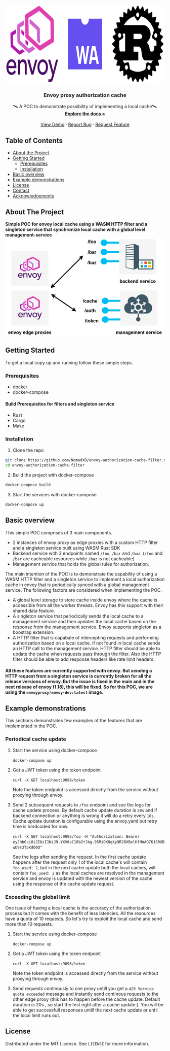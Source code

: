 <!-- PROJECT LOGO -->
<br />
<p align="center">
  <a href="https://github.com/github_username/repo">
    <img src="img/cover.jpg" alt="Logo" width="800" height="250">
  </a>

  <h3 align="center">Envoy proxy authorization cache</h3>

  <p align="center">
   🛰 A POC to demonstrate possibility of implementing a local cache🛰️
    <br />
    <a href="#"><strong>Explore the docs »</strong></a>
    <br />
    <br />
    <a href="#">View Demo</a>
    ·
    <a href="#">Report Bug</a>
    ·
    <a href="#">Request Feature</a>
  </p>
</p>



<!-- TABLE OF CONTENTS -->
## Table of Contents

* [About the Project](#about-the-project)
* [Getting Started](#getting-started)
  * [Prerequisites](#prerequisites)
  * [Installation](#installation)
* [Basic overview](#Basic-overview)
* [Example demonstrations](#Example-demonstrations)
* [License](#license)
* [Contact](#contact)
* [Acknowledgements](#acknowledgements)



<!-- ABOUT THE PROJECT -->
## About The Project
**Simple POC for envoy local cache using a WASM HTTP filter and a singleton service that synchronize local cache with a global level management-service**
[![Product Name Screen Shot][product-screenshot]](https://example.com)

<!-- GETTING STARTED -->
## Getting Started

To get a local copy up and running follow these simple steps.

### Prerequisites

* docker
* docker-compose

####  Build Prerequisites for filters and singleton service
* Rust
* Cargo
* Make

### Installation
 
1. Clone the repo 
```sh
git clone https://github.com/NomadXD/envoy-authorization-cache-filter.git
cd envoy-authorization-cache-filter
```
2. Build the project with docker-compose
```sh
docker-compose build
```
3. Start the services with docker-compose
```sh
docker-compose up
```

## Basic overview

This simple POC comprises of 3 main components.
* 2 instances of envoy proxy as edge proxies with a custom HTTP filter and a singleton service built using WASM Rust SDK
* Backend service with 3 endpoints named `/foo`, `/bar` and `/baz`. (`/foo` and `/bar` are cacheable resources while `/baz` is not cacheable)
* Management service that holds the global rules for authorization.

The main intention of the POC is to demonstrate the capability of using a WASM HTTP filter and a singleton service to implement a local authorization cache in envoy that is periodically synced with a global management service. The following factors are considered when implementing the POC.

* A global level storage to store cache inside envoy where the cache is accessible from all the worker threads. Envoy has this support with their shared data feature. 
* A singleton service that periodically sends the local cache to a management service and then updates the local cache based on the response from the management service. Envoy supports singleton as a boostrap extension.
* A HTTP filter that is capabale of intercepting requests and performing authorization based on a local cache. If not found in local cache sends an HTTP call to the management service. HTTP filter should be able to update the cache when requests pass through the filter. Also the HTTP filter should be able to add response headers like rate limit headers. 

#### All these features are currently supported with envoy. But sending a HTTP request from a singleton service is currently broken for all the release versions of envoy. But the issue is fixed in the main and in the next release of envoy (1.18), this will be fixed. So for this POC, we are using the `envoyproxy/envoy-dev:latest` image.




<!-- ROADMAP -->
## Example demonstrations

This sections demonstrates few examples of the features that are implemented in the POC. 

### Periodical cache update

1. Start the service using docker-compose

    `docker-compose up`

2. Get a JWT token using the token endpoint

    `curl -X GET localhost:9098/token`

    Note the token endpoint is accessed directly from the service without proxying through envoy.

3. Send 2 subsequent requests to `/foo` endpoint and see the logs for cache update process. By default cache update duration is `20s` and if backend connection or anything is wrong it will do a retry every `10s`. Cache update duration is configurable using the envoy.yaml but retry time is hardcoded for now.

    `curl -X GET localhost:9095/foo -H "Authorization: Bearer eyJhbGciOiJIUzI1NiJ9.YXV0aC10b2tlbg.9SMiDKOqXy9R28XBelHlMAAO7K1SRXBwD9s3TpKdO0Q"`

    See the logs after sending the request. In the first cache update happens after the request only 1 of the local cache's will contain `foo_used: 2`, but in the next cache update both the local caches, will contain `foo_used: 2` as the local caches are resolved in the management service and envoy is updated with the newest version of the cache using the response of the cache update request. 

### Exceeding the global limit

One issue of having a local cache is the accuracy of the authorization process but it comes with the benefit of less latencies. All the resources have a quota of 10 requests. So let's try to exploit the local cache and send more than 10 requests.

1. Start the service using docker-compose

    `docker-compose up`

2. Get a JWT token using the token endpoint

    `curl -X GET localhost:9098/token`

    Note the token endpoint is accessed directly from the service without proxying through envoy.

3. Send requests continously to one proxy untill you get a `429 Service quota exceeded` message and instantly send continous requests to the other edge proxy (this has to happen before the cache update. Default duration is 20s , so start the test right after a cache update.). You will be able to get successfull responses untill the next cache update or until the local limit runs out.   





<!-- LICENSE -->
## License

Distributed under the MIT License. See `LICENSE` for more information.










[product-screenshot]: img/overview.png